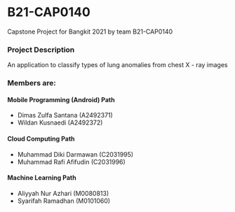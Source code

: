 # B21-CAP0140
Capstone Project for Bangkit 2021 by team B21-CAP0140

### Project Description
An application to classify types of lung anomalies from chest X - ray images

### Members are:
#### Mobile Programming (Android) Path
 - Dimas Zulfa Santana (A2492371)
 - Wildan Kusnaedi (A2492372)
#### Cloud Computing Path
 - Muhammad Diki Darmawan (C2031995)
 - Muhammad Rafi Afifudin (C2031996) 
#### Machine Learning Path
 - Aliyyah Nur Azhari (M0080813)
 - Syarifah Ramadhan (M0101060)
